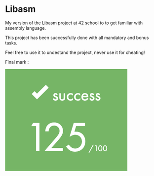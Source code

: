 # Libasm

My version of the Libasm project at 42 school to to get familiar with assembly language.

This project has been successfully done with all mandatory and bonus tasks.

Feel free to use it to undestand the project, never use it for cheating!

Final mark :

![alt text](https://github.com/EniddeallA/Libasm/blob/master/success.png)